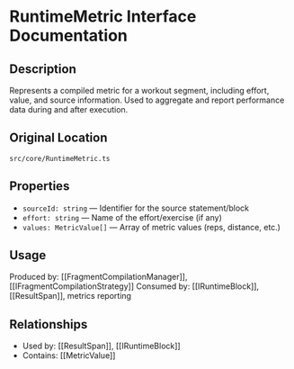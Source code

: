 # RuntimeMetric Interface Documentation

## Description
Represents a compiled metric for a workout segment, including effort, value, and source information. Used to aggregate and report performance data during and after execution.

## Original Location
`src/core/RuntimeMetric.ts`

## Properties
- `sourceId: string` — Identifier for the source statement/block
- `effort: string` — Name of the effort/exercise (if any)
- `values: MetricValue[]` — Array of metric values (reps, distance, etc.)

## Usage
Produced by: [[FragmentCompilationManager]], [[IFragmentCompilationStrategy]]
Consumed by: [[IRuntimeBlock]], [[ResultSpan]], metrics reporting

## Relationships
- Used by: [[ResultSpan]], [[IRuntimeBlock]]
- Contains: [[MetricValue]]
